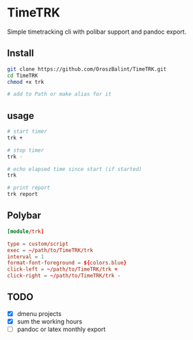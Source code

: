 # TimeTRK

Simple timetracking cli with polibar support and pandoc export.

## Install

``` bash
git clone https://github.com/OroszBalint/TimeTRK.git
cd TimeTRK
chmod +x trk

# add to Path or make alias for it
```

## usage

``` bash
# start timer
trk +

# stop timer
trk -

# echo elapsed time since start (if started)
trk

# print report
trk report
```

## Polybar

``` toml
[module/trk]

type = custom/script
exec = ~/path/to/TimeTRK/trk
interval = 1
format-font-foreground = ${colors.blue}
click-left = ~/path/to/TimeTRK/trk +
click-right = ~/path/to/TimeTRK/trk -
```

## TODO

- [x] dmenu projects
- [x] sum the working hours
- [ ] pandoc or latex monthly export
